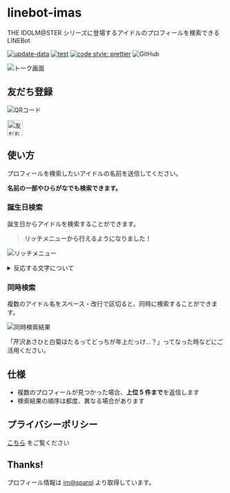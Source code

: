 # linebot-imas

THE IDOLM@STER シリーズに登場するアイドルのプロフィールを検索できる LINEBot

[![update-data](https://github.com/arrow2nd/linebot-imas/actions/workflows/update-data.yaml/badge.svg)](https://github.com/arrow2nd/linebot-imas/actions/workflows/update-data.yaml)
[![test](https://github.com/arrow2nd/linebot-imas/actions/workflows/test.yaml/badge.svg)](https://github.com/arrow2nd/linebot-imas/actions/workflows/test.yaml)
[![code style: prettier](https://img.shields.io/badge/code_style-prettier-ff69b4.svg?style=flat)](https://github.com/prettier/prettier)
![GitHub](https://img.shields.io/github/license/arrow2nd/linebot-imas)

![トーク画面](https://user-images.githubusercontent.com/44780846/130342672-dcc586d2-868d-49c2-8a68-dcd7dce3f3bd.png)

## 友だち登録

![QRコード](https://user-images.githubusercontent.com/44780846/78094124-bac41c00-740e-11ea-9c0c-0a3704e44e31.png)

<a href="https://lin.ee/gsEi1Ik"><img src="https://scdn.line-apps.com/n/line_add_friends/btn/ja.png" alt="友だち追加" height="36" border="0"></a>

## 使い方

プロフィールを検索したいアイドルの名前を送信してください。

**名前の一部やひらがなでも検索できます。**

### 誕生日検索

誕生日からアイドルを検索することができます。

> **リッチメニューから行えるようになりました！**

![リッチメニュー](https://user-images.githubusercontent.com/44780846/101235459-241dcc80-370c-11eb-9689-917b0a01183f.png)

<details>
<summary>反応する文字について</summary>

- 「昨日・今日・明日」と「誕生日」を含む文を送ると、その日が誕生日のアイドルのプロフィールを検索します。

- 「月/日」の形で日付を送ると、その日が誕生日のアイドルのプロフィールを検索します。（例: 7/7）

</details>

### 同時検索

複数のアイドル名をスペース・改行で区切ると、同時に検索することができます。

![同時検索結果](https://user-images.githubusercontent.com/44780846/130342691-d22ad2d4-f09e-48bc-bf5c-555d88d8a789.png)

「芹沢あさひと白菊ほたるってどっちが年上だっけ...？」ってなった時などにご活用ください。

## 仕様

- 複数のプロフィールが見つかった場合、**上位 5 件まで**を返信します
- 検索結果の順序は都度、異なる場合があります

## プライバシーポリシー

[こちら](https://arrow2nd.github.io/linebot-imas/) をご覧ください

## Thanks!

プロフィール情報は [im@sparql](https://sparql.crssnky.xyz/imas/) より取得しています。

